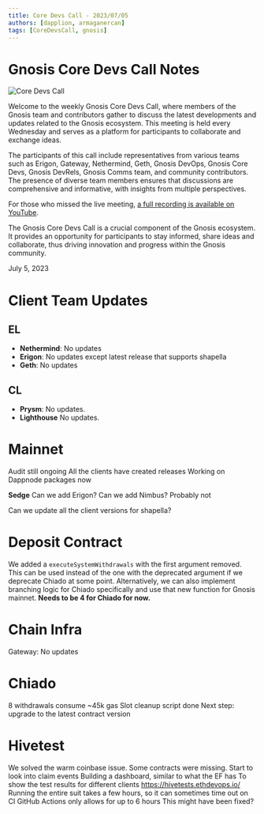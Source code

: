 ```yaml
---
title: Core Devs Call - 2023/07/05
authors: [dapplion, armaganercan]
tags: [CoreDevsCall, gnosis]
---
```


# Gnosis Core Devs Call Notes

![Core Devs Call](https://github.com/gnosischain/documentation-1/assets/75987728/1b0c87c5-5e53-4bd5-ad4c-a540a2e14762)

Welcome to the weekly Gnosis Core Devs Call, where members of the Gnosis team and contributors gather to discuss the latest developments and updates related to the Gnosis ecosystem. This meeting is held every Wednesday and serves as a platform for participants to collaborate and exchange ideas.

The participants of this call include representatives from various teams such as Erigon, Gateway, Nethermind, Geth, Gnosis DevOps, Gnosis Core Devs, Gnosis DevRels, Gnosis Comms team, and community contributors. The presence of diverse team members ensures that discussions are comprehensive and informative, with insights from multiple perspectives.

For those who missed the live meeting, [a full recording is available on YouTube](https://www.youtube.com/watch?v=PZqWkFgwyTA).

The Gnosis Core Devs Call is a crucial component of the Gnosis ecosystem. It provides an opportunity for participants to stay informed, share ideas and collaborate, thus driving innovation and progress within the Gnosis community.

July 5, 2023

# Client Team Updates

## EL

- **Nethermind**: No updates
- **Erigon**: No updates except latest release that supports shapella
- **Geth**: No updates

## CL

- **Prysm**: No updates.
- **Lighthouse** No updates.

# Mainnet

Audit still ongoing
All the clients have created releases
Working on Dappnode packages now

**Sedge**
Can we add Erigon?
Can we add Nimbus?
Probably not

Can we update all the client versions for shapella?

# Deposit Contract

We added a `executeSystemWithdrawals` with the first argument removed. This can be used instead of the one with the deprecated argument if we deprecate Chiado at some point. Alternatively, we can also implement branching logic for Chiado specifically and use that new function for Gnosis mainnet. **Needs to be 4 for Chiado for now.**

# Chain Infra

Gateway: No updates

# Chiado

8 withdrawals consume ~45k gas
Slot cleanup script done
Next step: upgrade to the latest contract version

# Hivetest

We solved the warm coinbase issue.
Some contracts were missing.
Start to look into claim events
Building a dashboard, similar to what the EF has
To show the test results for different clients
https://hivetests.ethdevops.io/
Running the entire suit takes a few hours, so it can sometimes time out on CI
GitHub Actions only allows for up to 6 hours
This might have been fixed?
